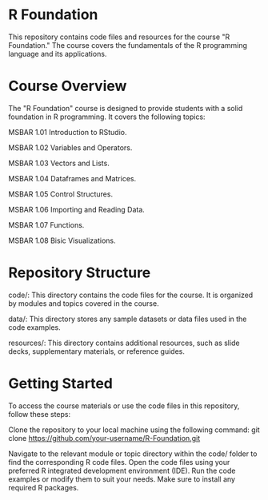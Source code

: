 

# R Foundation

This repository contains code files and resources for the course "R Foundation." The course covers the fundamentals of the R programming language and its applications.

# Course Overview

The "R Foundation" course is designed to provide students with a solid foundation in R programming. It covers the following topics:

MSBAR 1.01 Introduction to RStudio. 

MSBAR 1.02 Variables and Operators.  

MSBAR 1.03 Vectors and Lists. 

MSBAR 1.04 Dataframes and Matrices. 

MSBAR 1.05 Control Structures. 

MSBAR 1.06 Importing and Reading Data. 

MSBAR 1.07 Functions. 

MSBAR 1.08 Bisic Visualizations. 


# Repository Structure

code/: This directory contains the code files for the course. It is organized by modules and topics covered in the course.

data/: This directory stores any sample datasets or data files used in the code examples.

resources/: This directory contains additional resources, such as slide decks, supplementary materials, or reference guides.


# Getting Started

To access the course materials or use the code files in this repository, follow these steps:

Clone the repository to your local machine using the following command:
git clone https://github.com/your-username/R-Foundation.git

Navigate to the relevant module or topic directory within the code/ folder to find the corresponding R code files.
Open the code files using your preferred R integrated development environment (IDE).
Run the code examples or modify them to suit your needs. Make sure to install any required R packages.





